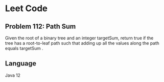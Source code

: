 # Leet Code
## Problem 112: Path Sum

Given the root of a binary tree and an integer targetSum, return true if the tree has a root-to-leaf path such that adding up all the values along the path equals targetSum .

## Language
Java 12
